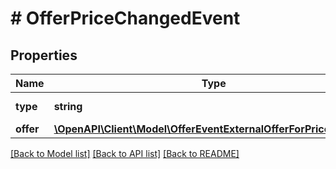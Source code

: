 # # OfferPriceChangedEvent

## Properties

Name | Type | Description | Notes
------------ | ------------- | ------------- | -------------
**type** | **string** |  | [optional] [default to 'OFFER_PRICE_CHANGED']
**offer** | [**\OpenAPI\Client\Model\OfferEventExternalOfferForPriceChanges**](OfferEventExternalOfferForPriceChanges.md) |  |

[[Back to Model list]](../../README.md#models) [[Back to API list]](../../README.md#endpoints) [[Back to README]](../../README.md)
